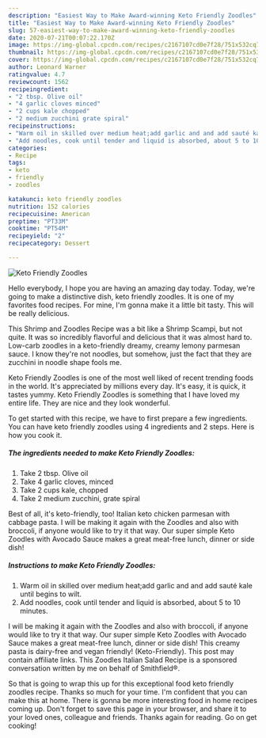 ```yaml
---
description: "Easiest Way to Make Award-winning Keto Friendly Zoodles"
title: "Easiest Way to Make Award-winning Keto Friendly Zoodles"
slug: 57-easiest-way-to-make-award-winning-keto-friendly-zoodles
date: 2020-07-21T00:07:22.170Z
image: https://img-global.cpcdn.com/recipes/c2167107cd0e7f28/751x532cq70/keto-friendly-zoodles-recipe-main-photo.jpg
thumbnail: https://img-global.cpcdn.com/recipes/c2167107cd0e7f28/751x532cq70/keto-friendly-zoodles-recipe-main-photo.jpg
cover: https://img-global.cpcdn.com/recipes/c2167107cd0e7f28/751x532cq70/keto-friendly-zoodles-recipe-main-photo.jpg
author: Leonard Warner
ratingvalue: 4.7
reviewcount: 1562
recipeingredient:
- "2 tbsp. Olive oil"
- "4 garlic cloves minced"
- "2 cups kale chopped"
- "2 medium zucchini grate spiral"
recipeinstructions:
- "Warm oil in skilled over medium heat;add garlic and and add sauté kale until begins to wilt."
- "Add noodles, cook until tender and liquid is absorbed, about 5 to 10 minutes."
categories:
- Recipe
tags:
- keto
- friendly
- zoodles

katakunci: keto friendly zoodles 
nutrition: 152 calories
recipecuisine: American
preptime: "PT33M"
cooktime: "PT54M"
recipeyield: "2"
recipecategory: Dessert

---
```



![Keto Friendly Zoodles](https://img-global.cpcdn.com/recipes/c2167107cd0e7f28/751x532cq70/keto-friendly-zoodles-recipe-main-photo.jpg)

Hello everybody, I hope you are having an amazing day today. Today, we're going to make a distinctive dish, keto friendly zoodles. It is one of my favorites food recipes. For mine, I'm gonna make it a little bit tasty. This will be really delicious.

This Shrimp and Zoodles Recipe was a bit like a Shrimp Scampi, but not quite. It was so incredibly flavorful and delicious that it was almost hard to. Low-carb zoodles in a keto-friendly dreamy, creamy lemony parmesan sauce. I know they&#39;re not noodles, but somehow, just the fact that they are zucchini in noodle shape fools me.

Keto Friendly Zoodles is one of the most well liked of recent trending foods in the world. It's appreciated by millions every day. It's easy, it is quick, it tastes yummy. Keto Friendly Zoodles is something that I have loved my entire life. They are nice and they look wonderful.


To get started with this recipe, we have to first prepare a few ingredients. You can have keto friendly zoodles using 4 ingredients and 2 steps. Here is how you cook it.

<!--inarticleads1-->

##### The ingredients needed to make Keto Friendly Zoodles:

1. Take 2 tbsp. Olive oil
1. Take 4 garlic cloves, minced
1. Take 2 cups kale, chopped
1. Take 2 medium zucchini, grate spiral


Best of all, it&#39;s keto-friendly, too! Italian keto chicken parmesan with cabbage pasta. I will be making it again with the Zoodles and also with broccoli, if anyone would like to try it that way. Our super simple Keto Zoodles with Avocado Sauce makes a great meat-free lunch, dinner or side dish! 

<!--inarticleads2-->

##### Instructions to make Keto Friendly Zoodles:

1. Warm oil in skilled over medium heat;add garlic and and add sauté kale until begins to wilt.
1. Add noodles, cook until tender and liquid is absorbed, about 5 to 10 minutes.


I will be making it again with the Zoodles and also with broccoli, if anyone would like to try it that way. Our super simple Keto Zoodles with Avocado Sauce makes a great meat-free lunch, dinner or side dish! This creamy pasta is dairy-free and vegan friendly! (Keto-Friendly). This post may contain affiliate links. This Zoodles Italian Salad Recipe is a sponsored conversation written by me on behalf of Smithfield®. 

So that is going to wrap this up for this exceptional food keto friendly zoodles recipe. Thanks so much for your time. I'm confident that you can make this at home. There is gonna be more interesting food in home recipes coming up. Don't forget to save this page in your browser, and share it to your loved ones, colleague and friends. Thanks again for reading. Go on get cooking!
